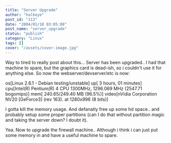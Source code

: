 ```yaml
---
title: "Server Upgrade"
author: "halkeye"
post_id: "113"
date: "2004/01/18 03:05:08"
post_name: "server_upgrade"
status: "publish"
category: "Linux"
tags: []
cover: "/assets/cover-image.jpg"
---
```


Way to tired to really post about this... Server has been upgraded.. I had that machine to spare, but the graphics card is dead-ish, so i couldn't use it for anything else. So now the webserver/devserver/etc is now:

 os[Linux 2.6.1 - Debian testing/unstable] up[ 3 hours, 01 minutes] cpu[Intel(R) Pentium(R) 4 CPU 1300MHz, 1296.069 MHz (2547.71 bogomips)] mem[ 240.65/249.40 MB (96.5%)] video[nVidia Corporation NV20 [GeForce3] (rev 163). at 1280x996 (8 bits)]

I gotta kill the memory usage. And defanatly free up some hd space.. and probably setup some proper partitions (can I do that without partition magic and taking the server down? I doubt it).

Yea. Now to upgrade the firewall machine.. Although i think i can just put some memory in and have a useful machine to spare.